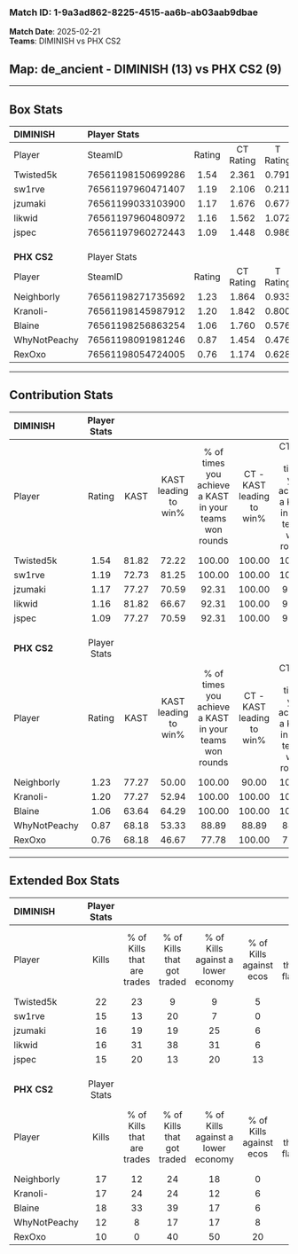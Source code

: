 ### Match ID: 1-9a3ad862-8225-4515-aa6b-ab03aab9dbae  
**Match Date**: 2025-02-21  
**Teams**: DIMINISH vs PHX CS2  

## **Map**: de_ancient - DIMINISH (13) vs PHX CS2 (9)  
---  

## Box Stats  

| **DIMINISH** | Player Stats      |        |           |          |       |      |       |         |        |      |     |
| :- | :- | :-: | :-: | :-: | :-: | :-: | :-: | :-: | :-: | :-: | :-: |
| Player       | SteamID           | Rating | CT Rating | T Rating | KAST  | ADR  | Kills | Assists | Deaths | K/D  | HS% |
| Twisted5k    | 76561198150699286 |  1.54  |   2.361   |  0.791   | 81.82 | 99.1 |  22   |    4    |   13   | 1.69 | 45  |
| sw1rve       | 76561197960471407 |  1.19  |   2.106   |  0.211   | 72.73 | 93.8 |  15   |   11    |   14   | 1.07 | 60  |
| jzumaki      | 76561199033103900 |  1.17  |   1.676   |  0.677   | 77.27 | 72.1 |  16   |    6    |   14   | 1.14 | 18  |
| likwid       | 76561197960480972 |  1.16  |   1.562   |  1.072   | 81.82 | 74.1 |  16   |    6    |   16   | 1.00 | 37  |
| jspec        | 76561197960272443 |  1.09  |   1.448   |  0.986   | 77.27 | 80.5 |  15   |    7    |   17   | 0.88 | 33  |
|              |                   |        |           |          |       |      |       |         |        |      |     |
|              |                   |        |           |          |       |      |       |         |        |      |     |
|              |                   |        |           |          |       |      |       |         |        |      |     |
| **PHX CS2**  | Player Stats      |        |           |          |       |      |       |         |        |      |     |
| Player       | SteamID           | Rating | CT Rating | T Rating | KAST  | ADR  | Kills | Assists | Deaths | K/D  | HS% |
| Neighborly   | 76561198271735692 |  1.23  |   1.864   |  0.933   | 77.27 | 90.2 |  17   |    7    |   16   | 1.06 | 52  |
| Kranoli-     | 76561198145987912 |  1.20  |   1.842   |  0.800   | 77.27 | 82.2 |  17   |    7    |   16   | 1.06 | 58  |
| Blaine       | 76561198256863254 |  1.06  |   1.760   |  0.576   | 63.64 | 79.4 |  18   |    3    |   18   | 1.00 | 77  |
| WhyNotPeachy | 76561198091981246 |  0.87  |   1.454   |  0.476   | 68.18 | 67.4 |  12   |    3    |   16   | 0.75 | 50  |
| RexOxo       | 76561198054724005 |  0.76  |   1.174   |  0.628   | 68.18 | 63.4 |  10   |    8    |   18   | 0.56 | 80  |
---  

## Contribution Stats  

| **DIMINISH** | Player Stats |       |                      |                                                        |                           |                                                             |                          |                                                            |
| :- | :-: | :-: | :-: | :-: | :-: | :-: | :-: | :-: |
| Player       |    Rating    | KAST  | KAST leading to win% | % of times you achieve a KAST in your teams won rounds | CT - KAST leading to win% | CT - % of times you achieve a KAST in your teams won rounds | T - KAST leading to win% | T - % of times you achieve a KAST in your teams won rounds |
| Twisted5k    |     1.54     | 81.82 |        72.22         |                         100.00                         |          100.00           |                           100.00                            |          16.67           |                           100.00                           |
| sw1rve       |     1.19     | 72.73 |        81.25         |                         100.00                         |          100.00           |                           100.00                            |          25.00           |                           100.00                           |
| jzumaki      |     1.17     | 77.27 |        70.59         |                         92.31                          |          100.00           |                            91.67                            |          16.67           |                           100.00                           |
| likwid       |     1.16     | 81.82 |        66.67         |                         92.31                          |          100.00           |                            91.67                            |          14.29           |                           100.00                           |
| jspec        |     1.09     | 77.27 |        70.59         |                         92.31                          |          100.00           |                            91.67                            |          16.67           |                           100.00                           |
|              |              |       |                      |                                                        |                           |                                                             |                          |                                                            |
|              |              |       |                      |                                                        |                           |                                                             |                          |                                                            |
|              |              |       |                      |                                                        |                           |                                                             |                          |                                                            |
| **PHX CS2**  | Player Stats |       |                      |                                                        |                           |                                                             |                          |                                                            |
| Player       |    Rating    | KAST  | KAST leading to win% | % of times you achieve a KAST in your teams won rounds | CT - KAST leading to win% | CT - % of times you achieve a KAST in your teams won rounds | T - KAST leading to win% | T - % of times you achieve a KAST in your teams won rounds |
| Neighborly   |     1.23     | 77.27 |        50.00         |                         100.00                         |           90.00           |                           100.00                            |           0.00           |                            0.00                            |
| Kranoli-     |     1.20     | 77.27 |        52.94         |                         100.00                         |          100.00           |                           100.00                            |           0.00           |                            0.00                            |
| Blaine       |     1.06     | 63.64 |        64.29         |                         100.00                         |          100.00           |                           100.00                            |           0.00           |                            0.00                            |
| WhyNotPeachy |     0.87     | 68.18 |        53.33         |                         88.89                          |           88.89           |                            88.89                            |           0.00           |                            0.00                            |
| RexOxo       |     0.76     | 68.18 |        46.67         |                         77.78                          |          100.00           |                            77.78                            |           0.00           |                            0.00                            |
---  

## Extended Box Stats  

| **DIMINISH** | Player Stats |                            |                            |                                    |                         |                              |                                 |        |                             |                                     |                          |                               |                            |
| :- | :-: | :-: | :-: | :-: | :-: | :-: | :-: | :-: | :-: | :-: | :-: | :-: | :-: |
| Player       |    Kills     | % of Kills that are trades | % of Kills that got traded | % of Kills against a lower economy | % of Kills against ecos | % of Kills that are flawless | % of Kills that are close duels | Deaths | % of Deaths that get traded | % of Deaths against a lower economy | % of Deaths against ecos | % of Deaths that are flawless | % of Deaths that are close |
| Twisted5k    |      22      |             23             |             9              |                 9                  |            5            |              64              |                5                |   13   |             31              |                  0                  |            0             |              54               |             8              |
| sw1rve       |      15      |             13             |             20             |                 7                  |            0            |              67              |               13                |   14   |             14              |                  0                  |            0             |              50               |             7              |
| jzumaki      |      16      |             19             |             19             |                 25                 |            6            |              81              |                0                |   14   |             14              |                  7                  |            7             |              50               |             7              |
| likwid       |      16      |             31             |             38             |                 31                 |            6            |              38              |               13                |   16   |             44              |                 13                  |            0             |              56               |             6              |
| jspec        |      15      |             20             |             13             |                 20                 |           13            |              53              |               27                |   17   |             35              |                  6                  |            0             |              29               |             6              |
|              |              |                            |                            |                                    |                         |                              |                                 |        |                             |                                     |                          |                               |                            |
|              |              |                            |                            |                                    |                         |                              |                                 |        |                             |                                     |                          |                               |                            |
|              |              |                            |                            |                                    |                         |                              |                                 |        |                             |                                     |                          |                               |                            |
| **PHX CS2**  | Player Stats |                            |                            |                                    |                         |                              |                                 |        |                             |                                     |                          |                               |                            |
| Player       |    Kills     | % of Kills that are trades | % of Kills that got traded | % of Kills against a lower economy | % of Kills against ecos | % of Kills that are flawless | % of Kills that are close duels | Deaths | % of Deaths that get traded | % of Deaths against a lower economy | % of Deaths against ecos | % of Deaths that are flawless | % of Deaths that are close |
| Neighborly   |      17      |             12             |             24             |                 18                 |            0            |              47              |               12                |   16   |             25              |                 13                  |            0             |              56               |             13             |
| Kranoli-     |      17      |             24             |             24             |                 12                 |            6            |              47              |                6                |   16   |             19              |                  6                  |            0             |              50               |             25             |
| Blaine       |      18      |             33             |             39             |                 17                 |            6            |              50              |                6                |   18   |             11              |                  6                  |            0             |              56               |             11             |
| WhyNotPeachy |      12      |             8              |             17             |                 17                 |            8            |              42              |                8                |   16   |             13              |                  0                  |            0             |              69               |             0              |
| RexOxo       |      10      |             0              |             40             |                 50                 |           20            |              50              |                0                |   18   |             28              |                  6                  |            0             |              72               |             6              |
